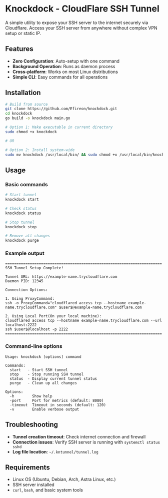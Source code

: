 # Knockdock - CloudFlare SSH Tunnel

A simple utility to expose your SSH server to the internet securely via Cloudflare. Access your SSH server from anywhere without complex VPN setup or static IP.

## Features

- **Zero Configuration**: Auto-setup with one command
- **Background Operation**: Runs as daemon process
- **Cross-platform**: Works on most Linux distributions
- **Simple CLI**: Easy commands for all operations

## Installation

```bash
# Build from source
git clone https://github.com/Efireon/knockdock.git
cd knockdock
go build -o knockdock main.go

# Option 1: Make executable in current directory
sudo chmod +x knockdock

# OR

# Option 2: Install system-wide
sudo mv knockdock /usr/local/bin/ && sudo chmod +x /usr/local/bin/knockdock
```

## Usage

### Basic commands

```bash
# Start tunnel
knockdock start

# Check status
knockdock status

# Stop tunnel
knockdock stop

# Remove all changes
knockdock purge
```

### Example output

```
======================================================================
SSH Tunnel Setup Complete!

Tunnel URL: https://example-name.trycloudflare.com
Daemon PID: 12345

Connection Options:

1. Using ProxyCommand:
ssh -o ProxyCommand="cloudflared access tcp --hostname example-name.trycloudflare.com" $user$@example-name.trycloudflare.com

2. Using Local Port(On your local machine):
cloudflared access tcp --hostname example-name.trycloudflare.com --url localhost:2222
ssh $user$@localhost -p 2222
======================================================================
```

### Command-line options

```
Usage: knockdock [options] command

Commands:
  start   - Start SSH tunnel
  stop    - Stop running SSH tunnel
  status  - Display current tunnel status
  purge   - Clean up all changes

Options:
  -h        Show help
  -port     Port for metrics (default: 8080)
  -timeout  Timeout in seconds (default: 120)
  -v        Enable verbose output
```

## Troubleshooting

- **Tunnel creation timeout**: Check internet connection and firewall
- **Connection issues**: Verify SSH server is running with `systemctl status sshd`
- **Log file location**: `~/.kntunnel/tunnel.log`

## Requirements

- Linux OS (Ubuntu, Debian, Arch, Astra Linux, etc.)
- SSH server installed
- `curl`, `bash`, and basic system tools
